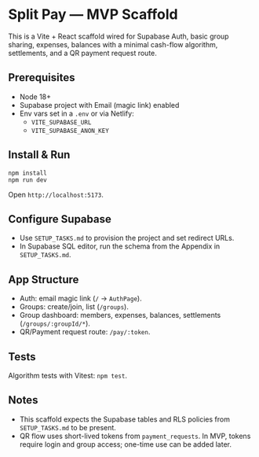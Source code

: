 # Split Pay — MVP Scaffold

This is a Vite + React scaffold wired for Supabase Auth, basic group sharing, expenses, balances with a minimal cash-flow algorithm, settlements, and a QR payment request route.

## Prerequisites
- Node 18+
- Supabase project with Email (magic link) enabled
- Env vars set in a `.env` or via Netlify:
  - `VITE_SUPABASE_URL`
  - `VITE_SUPABASE_ANON_KEY`

## Install & Run
```
npm install
npm run dev
```

Open `http://localhost:5173`.

## Configure Supabase
- Use `SETUP_TASKS.md` to provision the project and set redirect URLs.
- In Supabase SQL editor, run the schema from the Appendix in `SETUP_TASKS.md`.

## App Structure
- Auth: email magic link (`/` → `AuthPage`).
- Groups: create/join, list (`/groups`).
- Group dashboard: members, expenses, balances, settlements (`/groups/:groupId/*`).
- QR/Payment request route: `/pay/:token`.

## Tests
Algorithm tests with Vitest: `npm test`.

## Notes
- This scaffold expects the Supabase tables and RLS policies from `SETUP_TASKS.md` to be present.
- QR flow uses short-lived tokens from `payment_requests`. In MVP, tokens require login and group access; one-time use can be added later.

